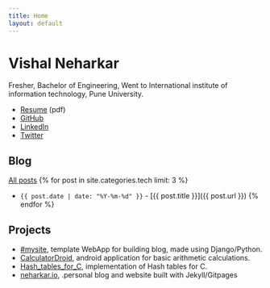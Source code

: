 ```yaml
---
title: Home
layout: default
---
```


# Vishal Neharkar

Fresher, Bachelor of Engineering, Went to International institute of information technology, Pune University.

- [Resume](assets/pdf/VISHAL-NEHARKAR.pdf) (pdf)
- [GitHub](https://github.com/neharkarvishal)
- [LinkedIn](https://www.linkedin.com/in/neharkar)
- [Twitter](https://twitter.com/)


## Blog

[All posts](/blog.html)
{% for post in site.categories.tech limit: 3 %}
- `{{ post.date | date: "%Y-%m-%d" }}` - [{{ post.title }}]({{ post.url }}) {% endfor %}

## Projects

- [\#mysite](https://github.com/neharkarvishal/mysite), template WebApp for building blog, made using Django/Python.
- [CalculatorDroid](https://github.com/neharkarvishal/CalculatorDroid), android application for basic arithmetic calculations.
- [Hash_tables_for_C](https://github.com/neharkarvishal/hash_tables_in_C), implementation of Hash tables for C.
- [neharkar.io](https://github.com/neharkarvishal/neharkarvishal.github.io), .personal blog and website built with Jekyll/Gitpages